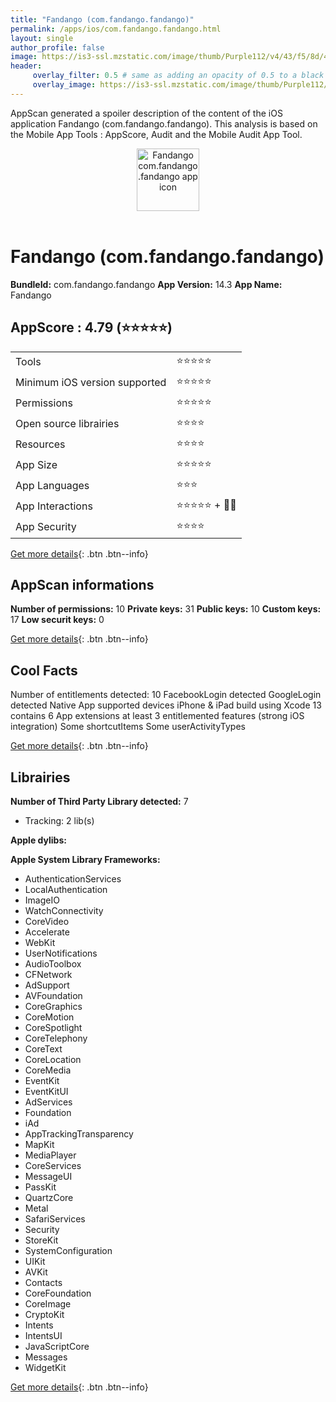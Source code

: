 ```yaml
---
title: "Fandango (com.fandango.fandango)"
permalink: /apps/ios/com.fandango.fandango.html
layout: single
author_profile: false
image: https://is3-ssl.mzstatic.com/image/thumb/Purple112/v4/43/f5/8d/43f58dc1-aaaa-6e2f-3d2e-6172025aa966/AppIcon-0-1x_U007emarketing-0-9-0-85-220.png/512x512bb.jpg
header: 
     overlay_filter: 0.5 # same as adding an opacity of 0.5 to a black background
     overlay_image: https://is3-ssl.mzstatic.com/image/thumb/Purple112/v4/43/f5/8d/43f58dc1-aaaa-6e2f-3d2e-6172025aa966/AppIcon-0-1x_U007emarketing-0-9-0-85-220.png/512x512bb.jpg
---
```

AppScan generated a spoiler description of the content of the iOS application Fandango (com.fandango.fandango). This analysis is based on the Mobile App Tools : AppScore, Audit and the Mobile Audit App Tool.

  
  
<div style="text-align: center;"><img src="https://is3-ssl.mzstatic.com/image/thumb/Purple112/v4/43/f5/8d/43f58dc1-aaaa-6e2f-3d2e-6172025aa966/AppIcon-0-1x_U007emarketing-0-9-0-85-220.png/512x512bb.jpg" width="100" height="100" alt="Fandango com.fandango.fandango app icon"></div></br>
  
# Fandango (com.fandango.fandango)

**BundleId:** com.fandango.fandango
**App Version:** 14.3
**App Name:** Fandango


## AppScore : 4.79 (⭐️⭐️⭐️⭐️⭐️) 

<table>
<tr><td> Tools </td><td> ⭐️⭐️⭐️⭐️⭐️ </td></tr>
<tr><td> Minimum iOS version supported </td><td> ⭐️⭐️⭐️⭐️⭐️ </td></tr>
<tr><td> Permissions </td><td> ⭐️⭐️⭐️⭐️⭐️ </td></tr>
<tr><td> Open source librairies </td><td> ⭐️⭐️⭐️⭐️ </td></tr>
<tr><td> Resources </td><td> ⭐️⭐️⭐️⭐️ </td></tr>
<tr><td> App Size </td><td> ⭐️⭐️⭐️⭐️⭐️ </td></tr>
<tr><td> App Languages </td><td> ⭐️⭐️⭐️ </td></tr>
<tr><td> App Interactions </td><td> ⭐️⭐️⭐️⭐️⭐️ + 🌟🌟 </td></tr>
<tr><td> App Security </td><td> ⭐️⭐️⭐️⭐️ </td></tr>
</table>

[Get more details](/pricing.html){: .btn .btn--info}  
  
## AppScan informations 

**Number of permissions:** 10
**Private keys:** 31
**Public keys:** 10
**Custom keys:** 17
**Low securit keys:** 0
  
[Get more details](/pricing.html){: .btn .btn--info}

## Cool Facts

Number of entitlements detected: 10
FacebookLogin detected
GoogleLogin detected
Native App
supported devices iPhone & iPad
build using Xcode 13
contains 6 App extensions
at least 3 entitlemented features (strong iOS integration)
Some shortcutItems 
Some userActivityTypes
  
[Get more details](/pricing.html){: .btn .btn--info}

## Librairies 
**Number of Third Party Library detected:** 7
- Tracking: 2 lib(s)

**Apple dylibs:**


**Apple System Library Frameworks:**
- AuthenticationServices
- LocalAuthentication
- ImageIO
- WatchConnectivity
- CoreVideo
- Accelerate
- WebKit
- UserNotifications
- AudioToolbox
- CFNetwork
- AdSupport
- AVFoundation
- CoreGraphics
- CoreMotion
- CoreSpotlight
- CoreTelephony
- CoreText
- CoreLocation
- CoreMedia
- EventKit
- EventKitUI
- AdServices
- Foundation
- iAd
- AppTrackingTransparency
- MapKit
- MediaPlayer
- CoreServices
- MessageUI
- PassKit
- QuartzCore
- Metal
- SafariServices
- Security
- StoreKit
- SystemConfiguration
- UIKit
- AVKit
- Contacts
- CoreFoundation
- CoreImage
- CryptoKit
- Intents
- IntentsUI
- JavaScriptCore
- Messages
- WidgetKit


  
[Get more details](/pricing.html){: .btn .btn--info}

